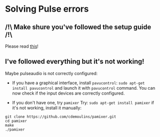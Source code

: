 # Solving Pulse errors

## /!\ Make shure you've followed the setup guide /!\

Please read [this](../../setup/pulse.md)!

## I've followed everything but it's not working!

Maybe pulseaudio is not correctly configured:

- If you have a graphical interface, install `pavucontrol`:
`sudo apt-get install pavucontrol`
and launch it with `pavucontrol` command.
You can now check if the input devices are correctly configured.

- If you don't have one, try `pamixer`
Try:
`sudo apt-get install pamixer`
if it's not working, install it manually:
```
git clone https://github.com/cdemoulins/pamixer.git
cd pamixer
make
./pamixer
```
